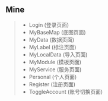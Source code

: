 ## Mine


 >* Login             (登录页面)
 >* MyBaseMap         (底图页面)
 >* MyData            (数据页面)
 >* MyLabel           (标注页面)
 >* MyLocalData       (导入页面)
 >* MyModule          (模板页面)
 >* MyService         (服务页面)
 >* Personal          (个人页面)
 >* Register          (注册页面)
 >* ToggleAccount     (账号切换页面)

